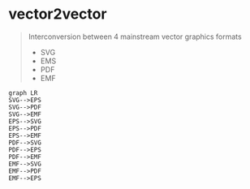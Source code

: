 # vector2vector
> Interconversion between 4 mainstream vector graphics formats
> - SVG
> - EMS
> - PDF
> - EMF

```mermaid
graph LR
SVG-->EPS
SVG-->PDF
SVG-->EMF
EPS-->SVG
EPS-->PDF
EPS-->EMF
PDF-->SVG
PDF-->EPS
PDF-->EMF
EMF-->SVG
EMF-->PDF
EMF-->EPS
```